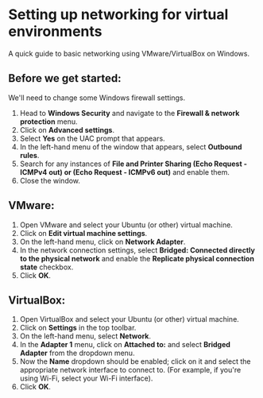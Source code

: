 # Setting up networking for virtual environments
A quick guide to basic networking using VMware/VirtualBox on Windows.

## Before we get started:
We'll need to change some Windows firewall settings.
1. Head to **Windows Security** and navigate to the **Firewall & network protection** menu.
2. Click on **Advanced settings**.
3. Select **Yes** on the UAC prompt that appears.
4. In the left-hand menu of the window that appears, select **Outbound rules**.
5. Search for any instances of **File and Printer Sharing (Echo Request - ICMPv4 out) or (Echo Request - ICMPv6 out)** and enable them.
6. Close the window.

## VMware:
1. Open VMware and select your Ubuntu (or other) virtual machine.
2. Click on **Edit virtual machine settings**.
3. On the left-hand menu, click on **Network Adapter**.
4. In the network connection settings, select **Bridged: Connected directly to the physical network** and enable the **Replicate physical connection state** checkbox.
5. Click **OK**.

## VirtualBox:
1. Open VirtualBox and select your Ubuntu (or other) virtual machine.
2. Click on **Settings** in the top toolbar.
3. On the left-hand menu, select **Network**.
4. In the **Adapter 1** menu, click on **Attached to:** and select **Bridged Adapter** from the dropdown menu.
5. Now the **Name** dropdown should be enabled; click on it and select the appropriate network interface to connect to. (For example, if you're using Wi-Fi, select your Wi-Fi interface).
6. Click **OK**. 

